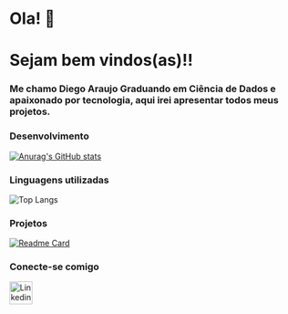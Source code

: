 # Ola! 👋

# Sejam bem vindos(as)!!

### Me chamo Diego Araujo Graduando em Ciência de Dados e apaixonado por tecnologia, aqui irei apresentar todos meus projetos.


### Desenvolvimento

[![Anurag's GitHub stats](https://github-readme-stats.vercel.app/api?username=diegogaraujo)](https://github.com/diegogaraujo/github-readme-stats)

### Linguagens utilizadas

![Top Langs](https://github-readme-stats.vercel.app/api/top-langs/?username=diegogaraujo&layout=compact)


### Projetos



[![Readme Card](https://github-readme-stats.vercel.app/api/pin/?username=diegogaraujo&repo=sistema-banco-python)](https://github.com/diegogaraujo/sistema-banco-python)

### Conecte-se comigo

[<img src='https://img.shields.io/badge/LinkedIn-007785?style=for-the-badge&logo=linkedin&logoColor=white' alt='Linkedin' height='40'>](https://www.linkedin.com/in/dev-diego-araujo/)
